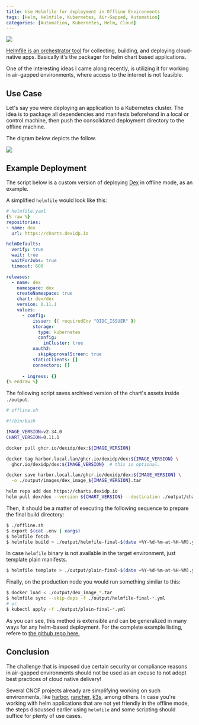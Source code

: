 ```yaml
---
title: Use Helmfile for deployment in Offline Environments
tags: [Helm, Helmfile, Kubernetes, Air-Gapped, Automation]
categories: [Automation, Kubernetes, Helm, Cloud]
---
```


<img src="{{ site.baseurl_root }}/public/images/helm.png" class="post-image resize-md center-image" />

[Helmfile is an orchestrator tool](https://github.com/roboll/helmfile) for collecting, building, and deploying cloud-native apps. Basically it's the packager for helm chart based applications.

One of the interesting ideas I came along recently, is utilizing it for working in air-gapped environments, where access to the internet is not feasible.

<!-- post-excerpt -->

## Use Case

Let's say you were deploying an application to a Kubernetes cluster. The idea is to package all dependencies and manifests beforehand in a local or control machine, then push the consolidated deployment directory to the offline machine.

The digram below depicts the follow.

<img src="{{ site.baseurl_root }}/public/images/offline-deployment.png" class="post-image-2 resize-md center-image" />


## Example Deployment

The script below is a custom version of deploying [Dex](https://dexidp.io/) in offline mode, as an example.

A simplified `helmfile` would look like this:

```yaml
# helmfile.yaml
{% raw %}
repositories:
- name: dex
  url: https://charts.dexidp.io

helmDefaults:
  verify: true
  wait: true
  waitForJobs: true
  timeout: 600

releases:
  - name: dex
    namespace: dex
    createNamespace: true
    chart: dex/dex
    version: 0.11.1
    values:
      - config:
          issuer: {{ requiredEnv "OIDC_ISSUER" }}
          storage:
            type: kubernetes
            config:
              inCluster: true
          oauth2:
            skipApprovalScreen: true
          staticClients: []
          connectors: []
 
      - ingress: {}
{% endraw %}
```

The following script saves archived version of the chart's assets inside `./output`.

```bash
# offline.sh

#!/bin/bash

IMAGE_VERSION=v2.34.0
CHART_VERSION=0.11.1

docker pull ghcr.io/dexidp/dex:${IMAGE_VERSION}

docker tag harbor.local.lan/ghcr.io/dexidp/dex:${IMAGE_VERSION} \
  ghcr.io/dexidp/dex:${IMAGE_VERSION}  # this is optional.

docker save harbor.local.lan/ghcr.io/dexidp/dex:${IMAGE_VERSION} \
  -o ./output/images/dex_image_${IMAGE_VERSION}.tar

helm repo add dex https://charts.dexidp.io
helm pull dex/dex --version ${CHART_VERSION} --destination ./output/charts/
```

Then, it should be a matter of executing the following sequence to prepare the final build directory:

```bash
$ ./offline.sh
$ export $(cat .env | xargs)
$ helmfile fetch
$ helmfile build > ./output/helmfile-final-$(date +%Y-%d-%m-at-%H-%M).yml
```

In case `helmfile` binary is not available in the target environment, just template plain manifests.

```bash
$ helmfile template > ./output/plain-final-$(date +%Y-%d-%m-at-%H-%M).yml
```

Finally, on the production node you would run something similar to this:

```bash
$ docker load < ./output/dex_image_*.tar
$ helmfile sync --skip-deps -f ./output/helmfile-final-*.yml 
# or
$ kubectl apply -f ./output/plain-final-*.yml
```

As you can see, this method is extensible and can be generalized in many ways for any helm-based deployment. For the complete example listing, refere to [the github repo here.](https://github.com/abarrak/dex-helmfile-offline)

## Conclusion 

 The challenge that is imposed due certain security or compliance reasons in air-gapped environments should not be used as an excuse to not adopt best practices of cloud native delivery! 

 Several CNCF projects already are simplifying working on such environments, like [harbor](https://goharbor.io/docs/2.1.0/install-config/download-installer/), [rancher](https://docs.ranchermanager.rancher.io/pages-for-subheaders/air-gapped-helm-cli-install), [k3s](https://docs.k3s.io/installation/airgap), among others. In case you're working with helm applications that are not yet friendly in the offline mode, the steps discussed earlier using `helmfile` and some scripting should suffice for plenty of use cases.
